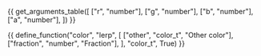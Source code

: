 {{ get_arguments_table([
    ["r", "number"],
    ["g", "number"],
    ["b", "number"],
    ["a", "number"],
]) }}

{{ define_function("color", "lerp", [
    ["other", "color_t", "Other color"],
    ["fraction", "number", "Fraction"],
], "color_t", True) }}